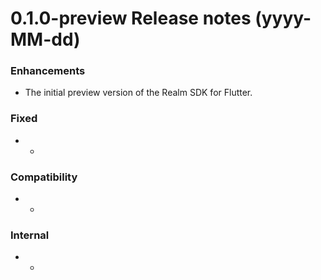 0.1.0-preview Release notes (yyyy-MM-dd)
=============================================================
### Enhancements
* The initial preview version of the Realm SDK for Flutter.

### Fixed
* -

### Compatibility
* -

### Internal
* -